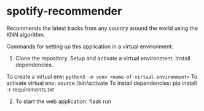 # spotify-recommender
Recommends the latest tracks from any country around the world using the KNN algorithm.

Commands for setting up this application in a virtual environment:

1. Clone the repository. Setup and activate a virtual environment. Install dependencies.

To create a virtual env: ```python3 -m venv <name-of-virtual-environment>```
To activate virtual env: source <name-of-virtual-environment>/bin/activate
To install dependencies: pip install -r requirements.txt

2. To start the web application: flask run

